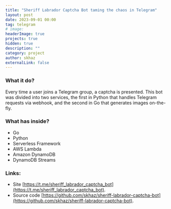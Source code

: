 ```yaml
---
title: "Sheriff Labrador Captcha Bot taming the chaos in Telegram"
layout: post
date: 2023-09-01 00:00
tag: telegram
# image:
headerImage: true
projects: true
hidden: true
description: ""
category: project
author: skhaz
externalLink: false
---
```


### What it do?

Every time a user joins a Telegram group, a captcha is presented. This bot was divided into two services, the first in Python that handles Telegram requests via webhook, and the second in Go that generates images on-the-fly.

### What has inside?

-   Go
-   Python
-   Serverless Framework
-   AWS Lambda
-   Amazon DynamoDB
-   DynamoDB Streams

### Links:

-   Site [https://t.me/sheriff_labrador_captcha_bot](https://t.me/sheriff_labrador_captcha_bot).
-   Source code [https://github.com/skhaz/sheriff-labrador-captcha-bot](https://github.com/skhaz/sheriff-labrador-captcha-bot).
